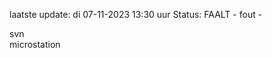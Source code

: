 laatste update: 
di 07-11-2023 13:30   uur 
Status: FAALT - fout - 
<div class="service R">svn</div><div class="service Y">microstation</div>